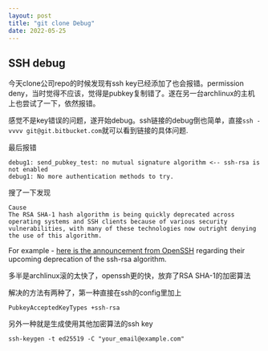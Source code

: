 ```yaml
---
layout: post
title: "git clone Debug"
date: 2022-05-25
---
```


## SSH debug

今天clone公司repo的时候发现有ssh key已经添加了也会报错。permission deny，当时觉得不应该，觉得是pubkey复制错了。遂在另一台archlinux的主机上也尝试了一下，依然报错。

感觉不是key错误的问题，遂开始debug。ssh链接的debug倒也简单，直接`ssh -vvvv git@git.bitbucket.com`就可以看到链接的具体问题.

最后报错

```
debug1: send_pubkey_test: no mutual signature algorithm <-- ssh-rsa is not enabled 
debug1: No more authentication methods to try.
```

搜了一下发现

```
Cause
The RSA SHA-1 hash algorithm is being quickly deprecated across operating systems and SSH clients because of various security vulnerabilities, with many of these technologies now outright denying the use of this algorithm.
```

For example - [here is the announcement from OpenSSH](https://www.openssh.com/txt/release-8.2) regarding their upcoming deprecation of the ssh-rsa algorithm.

多半是archlinux滚的太快了，openssh更的快，放弃了RSA SHA-1的加密算法

解决的方法有两种了，第一种直接在ssh的config里加上

```
PubkeyAcceptedKeyTypes +ssh-rsa
```

另外一种就是生成使用其他加密算法的ssh key

```
ssh-keygen -t ed25519 -C "your_email@example.com"
```